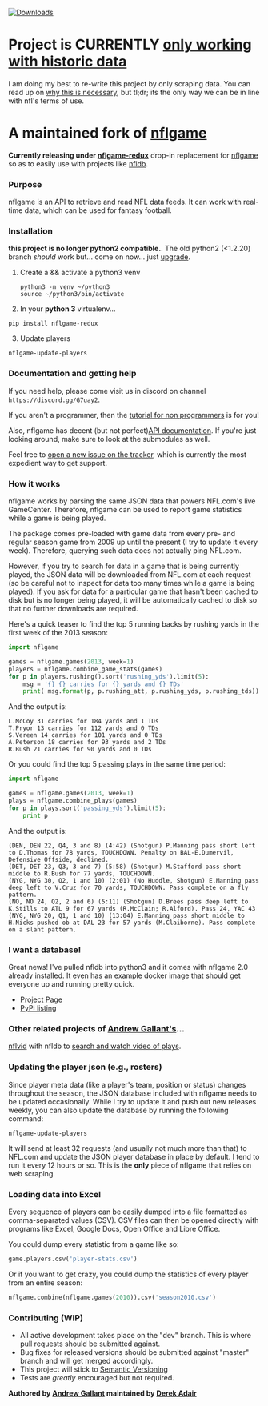 [![Downloads](https://pepy.tech/badge/nflgame-redux)](https://pepy.tech/project/nflgame-redux)

Project is CURRENTLY [only working with historic data](https://github.com/derek-adair/nflgame/issues/130)
=================================
I am doing my best to re-write this project by only scraping data.  You can read up on [why this is necessary](https://derekadair.com/python/async/legally-accessing-nfl-data/), but tl;dr; its the only way we can be in line with nfl's terms of use.

A maintained fork of
[nflgame](https://github.com/BurntSushi/nflgame/)
================
**Currently releasing under [nflgame-redux](https://pypi.org/project/nflgame-redux/)** drop-in replacement for [nflgame](https://pypi.org/project/nflgame) so as to easily use with projects like [nfldb](https://github.com/derek-adair/nfldb).

### Purpose
nflgame is an API to retrieve and read NFL data feeds.
It can work with real-time data, which can be used for fantasy football.

### Installation
**this project is no longer python2 compatible.**.  The old python2 (<1.2.20) branch *should* work but... come on now... just [upgrade](https://docs.python.org/2/library/2to3.html).

1. Create a && activate a python3 venv
   ```
   python3 -m venv ~/python3
   source ~/python3/bin/activate
   ```


2. In your **python 3** virtualenv...

```
pip install nflgame-redux
```

3. Update players
```
nflgame-update-players
```

### Documentation and getting help
If you need help, please come visit us in discord on channel `https://discord.gg/G7uay2`.

If you aren't a programmer, then the
[tutorial for non
programmers](https://github.com/derek-adair/nflgame/wiki/Tutorial-for-non-programmers:-Installation-and-examples)
is for you!

Also, nflgame has decent (but not perfect)[API documentation](http://nflgame.derekadair.com/). If you're just looking around, make sure to look at the submodules as well.

Feel free to [open a new issue on the
tracker](https://github.com/derek-adair/nflgame/issues/new), which is currently the most expedient way to get support.


### How it works
nflgame works by parsing the same JSON data that powers NFL.com's live
GameCenter. Therefore, nflgame can be used to report game statistics while
a game is being played.

The package comes pre-loaded with game data from every pre- and regular
season game from 2009 up until the present (I try to update it every week).
Therefore, querying such data does not actually ping NFL.com.

However, if you try to search for data in a game that is being currently
played, the JSON data will be downloaded from NFL.com at each request (so be
careful not to inspect for data too many times while a game is being played).
If you ask for data for a particular game that hasn't been cached to disk
but is no longer being played, it will be automatically cached to disk
so that no further downloads are required.

Here's a quick teaser to find the top 5 running backs by rushing yards in the
first week of the 2013 season:

```python
import nflgame

games = nflgame.games(2013, week=1)
players = nflgame.combine_game_stats(games)
for p in players.rushing().sort('rushing_yds').limit(5):
    msg = '{} {} carries for {} yards and {} TDs'
    print( msg.format(p, p.rushing_att, p.rushing_yds, p.rushing_tds))
```

And the output is:

```
L.McCoy 31 carries for 184 yards and 1 TDs
T.Pryor 13 carries for 112 yards and 0 TDs
S.Vereen 14 carries for 101 yards and 0 TDs
A.Peterson 18 carries for 93 yards and 2 TDs
R.Bush 21 carries for 90 yards and 0 TDs
```

Or you could find the top 5 passing plays in the same time period:

```python
import nflgame

games = nflgame.games(2013, week=1)
plays = nflgame.combine_plays(games)
for p in plays.sort('passing_yds').limit(5):
    print p
```

And the output is:

```
(DEN, DEN 22, Q4, 3 and 8) (4:42) (Shotgun) P.Manning pass short left to D.Thomas for 78 yards, TOUCHDOWN. Penalty on BAL-E.Dumervil, Defensive Offside, declined.
(DET, DET 23, Q3, 3 and 7) (5:58) (Shotgun) M.Stafford pass short middle to R.Bush for 77 yards, TOUCHDOWN.
(NYG, NYG 30, Q2, 1 and 10) (2:01) (No Huddle, Shotgun) E.Manning pass deep left to V.Cruz for 70 yards, TOUCHDOWN. Pass complete on a fly pattern.
(NO, NO 24, Q2, 2 and 6) (5:11) (Shotgun) D.Brees pass deep left to K.Stills to ATL 9 for 67 yards (R.McClain; R.Alford). Pass 24, YAC 43
(NYG, NYG 20, Q1, 1 and 10) (13:04) E.Manning pass short middle to H.Nicks pushed ob at DAL 23 for 57 yards (M.Claiborne). Pass complete on a slant pattern.
```

### I want a database!

Great news! I've pulled nfldb into python3 and it comes with nflgame 2.0 already installed.  It even has an example docker image that should get everyone up and running pretty quick.

* [Project Page](https://github.com/derek-adair/nfldb)
* [PyPi listing](https://pypi.org/project/nfldb-redux/)


### Other related projects of [Andrew Gallant's](https://github.com/BurntSushi)...
[nflvid](https://github.com/BurntSushi/nflvid)
with nfldb to
[search and watch video of
plays](https://github.com/BurntSushi/nfldb/wiki/Watching-videos-of-plays-with-nflvid).

### Updating the player json (e.g., rosters)

Since player meta data (like a player's team, position or status) changes
throughout the season, the JSON database included with nflgame needs to be
updated occasionally. While I try to update it and push out new releases
weekly, you can also update the database by running the following command:

```
nflgame-update-players
```

It will send at least 32 requests (and usually not much more than that) to
NFL.com and update the JSON player database in place by default. I tend to run
it every 12 hours or so. This is the **only** piece of nflgame that relies on
web scraping.


### Loading data into Excel

Every sequence of players can be easily dumped into a file formatted
as comma-separated values (CSV). CSV files can then be opened directly
with programs like Excel, Google Docs, Open Office and Libre Office.

You could dump every statistic from a game like so:

```python
game.players.csv('player-stats.csv')
```

Or if you want to get crazy, you could dump the statistics of every player
from an entire season:

```python
nflgame.combine(nflgame.games(2010)).csv('season2010.csv')
```

### Contributing (WIP)
* All active development takes place on the "dev" branch.  This is where pull requests should be submitted against.
* Bug fixes for released versions should be submitted against "master" branch and will get merged accordingly.
* This project will stick to [Semantic Versioning](https://semver.org/)
* Tests are *greatly* encouraged but not required.

**Authored by [Andrew Gallant](https://burntsushi.net) maintained by [Derek Adair](https://derekadair.com)**
